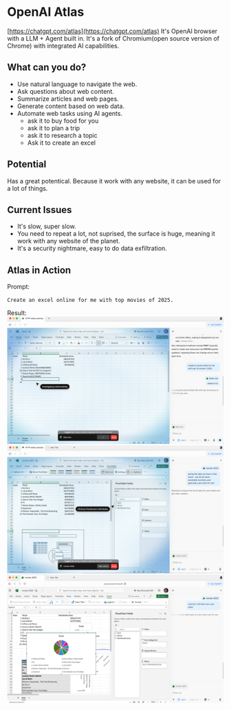 # OpenAI Atlas

[https://chatgpt.com/atlas](https://chatgpt.com/atlas) It's OpenAI browser with a LLM + Agent built in. It's a fork of Chromium(open source version of Chrome) with integrated AI capabilities.

## What can you do?

* Use natural language to navigate the web.
* Ask questions about web content.
* Summarize articles and web pages.
* Generate content based on web data.
* Automate web tasks using AI agents.
  * ask it to buy food for you
  * ask it to plan a trip
  * ask it to research a topic
  * Ask it to create an excel

## Potential

Has a great potentical. Because it work with any website, it can be used for a lot of things.

## Current Issues

* It's slow, super slow.
* You need to repeat a lot, not suprised, the surface is huge, meaning it work with any website of the planet.
* It's a security nightmare, easy to do data exfiltration.

## Atlas in Action

Prompt:
```
Create an excel online for me with top movies of 2025.
```
Result: <br/>
<img src="atlas-excel.png" width="600"/> <br/>
<img src="atlas-excel-2.png" width="600"/> <br/>
<img src="atlas-excel-pie.png" width="600"/> <br/>
